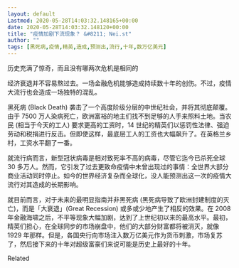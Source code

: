 ```yaml
---
layout: default
Lastmod: 2020-05-28T14:03:32.148165+00:00
date: 2020-05-28T14:03:32.148120+00:00
title: "疫情加剧下流现象？ &#8211; Nei.st"
author: ""
tags: [黑死病,疫情,精英,造成,预测出,流行,十年,数万亿美元]
---
```


历史充满了惊奇，而且没有哪两次危机是相同的

经济衰退并不容易熬过去。一场金融危机能够造成持续数十年的创伤。不过，疫情大流行也会造成一场独特的混乱。

黑死病 (Black Death) 袭击了一个高度阶级分层的中世纪社会，并将其彻底颠覆。由于 7500 万人染病死亡，欧洲富裕的地主们找不到足够的人手来照料土地。当农民 (相当于今天的工人) 要求更高的工资时，14 世纪的精英们以惩罚性法律、强迫劳动和税捐进行反击。但即使这样，最底层工人的工资也大幅飙升了。在英格兰乡村，工资水平翻了一番。

就流行病而言，新型冠状病毒是相对致死率不高的病毒，尽管它迄今已杀死全球 30 多万人。然而，它引发了过去更致命疫情中未曾出现过的事情：全世界大部分商业活动同时停止。如今的世界经济复杂而全球化，没人能预测出这一次的疫情大流行对其造成的长期影响。

就目前而言，对于未来的最明显指南并非黑死病 (黑死病导致了欧洲封建制度的灭亡)，而是「大衰退」(Great Recession) 或多或少地产生了相反的效果。在 2008 年金融海啸之后，不平等现象大幅加剧，达到了上世纪初以来的最高水平。最初，精英们担心，在全球同步的市场崩盘中，他们的大部分财富都将被消灭，就像 1929 年那样。但是，各国央行向市场注入数万亿美元作为货币刺激，市场复苏了，然后接下来的十年对超级富豪们来说可能是历史上最好的十年。

Related

